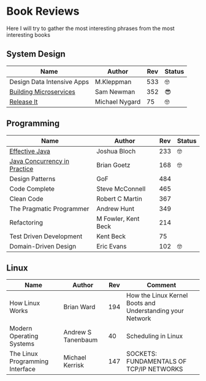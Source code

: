 # Book Reviews
Here I will try to gather the most interesting phrases from the most interesting books


## System Design 
| Name                                                          | Author              | Rev | Status          |
|---------------------------------------------------------------|---------------------|-----|-----------------|
| Design Data Intensive Apps                                    | M.Kleppman          | 533 | :nerd_face:     |
| [Building Microservices](building-microservices.md)           | Sam Newman          | 352 | :sunglasses:    |
| [Release It](release-it.md)                                   | Michael Nygard      | 75  | :nerd_face:     |             


## Programming
| Name                                                          | Author              | Rev | Status      |
|---------------------------------------------------------------|---------------------|-----|-------------|
| [Effective Java](effective-java.md)                           | Joshua Bloch        | 233 | :nerd_face: |
| [Java Concurrency in Practice](concurrency-in-practice.md)    | Brian Goetz         | 168 | :nerd_face: |
| Design Patterns                                               | GoF                 | 484 |             |
| Code Complete                                                 | Steve McConnell     | 465 |             |
| Clean Code                                                    | Robert C Martin     | 367 |             |
| The Pragmatic Programmer                                      | Andrew Hunt         | 349 |             |
| Refactoring                                                   | M Fowler, Kent Beck | 214 |             |
| Test Driven Development                                       | Kent Beck           | 75  |             |
| Domain-Driven Design                                          | Eric Evans          | 102 | :nerd_face: |

## Linux

| Name                             | Author              | Rev | Comment             |
|----------------------------------|---------------------|-----|---------------------|
| How Linux Works                  | Brian Ward          | 194 | How the Linux Kernel Boots and Understanding your Network |
| Modern Operating Systems         | Andrew S Tanenbaum  | 40  | Scheduling in Linux |
| The Linux Programming Interface  | Michael Kerrisk     | 147 | SOCKETS: FUNDAMENTALS OF TCP/IP NETWORKS |
